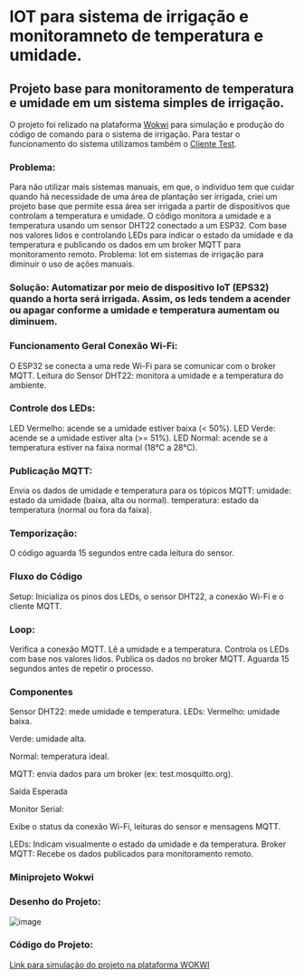# IOT para sistema de irrigação e monitoramneto de temperatura e umidade.

## Projeto base para monitoramento de temperatura e umidade em um sistema simples de irrigação. 

O projeto foi relizado na plataforma [Wokwi](https://wokwi.com/) para simulação e produção do código de comando para o sistema de irrigação. Para testar o funcionamento do sistema utilizamos também o [Cliente Test](https://testclient-cloud.mqtt.cool/).

### Problema:
Para não utilizar mais sistemas manuais, em que, o indivíduo tem que cuidar quando há necessidade de uma área de plantação ser irrigada, criei um projeto base que permite essa área ser irrigada a partir de dispositivos que controlam a temperatura e umidade. O código monitora a umidade e a temperatura usando um sensor DHT22 conectado a um ESP32. Com base nos valores lidos e controlando LEDs para indicar o estado da umidade e da temperatura e publicando os dados em um broker MQTT para monitoramento remoto. Problema: Iot em sistemas de irrigação para diminuir o uso de ações manuais. 

### Solução: Automatizar por meio de dispositivo IoT (EPS32) quando a horta será irrigada. Assim, os leds tendem a acender ou apagar conforme a umidade e temperatura aumentam ou diminuem.

### Funcionamento Geral Conexão Wi-Fi: 
O ESP32 se conecta a uma rede Wi-Fi para se comunicar com o broker MQTT. 
Leitura do Sensor DHT22: monitora a umidade e a temperatura do ambiente. 

### Controle dos LEDs: 
LED Vermelho: acende se a umidade estiver baixa (< 50%).
LED Verde: acende se a umidade estiver alta (>= 51%).
LED Normal: acende se a temperatura estiver na faixa normal (18°C a 28°C).

### Publicação MQTT:
Envia os dados de umidade e temperatura para os tópicos MQTT:
umidade: estado da umidade (baixa, alta ou normal).
temperatura: estado da temperatura (normal ou fora da faixa).

### Temporização:
O código aguarda 15 segundos entre cada leitura do sensor.

### Fluxo do Código
Setup:
Inicializa os pinos dos LEDs, o sensor DHT22, a conexão Wi-Fi e o cliente MQTT.

### Loop:
Verifica a conexão MQTT.
Lê a umidade e a temperatura.
Controla os LEDs com base nos valores lidos.
Publica os dados no broker MQTT.
Aguarda 15 segundos antes de repetir o processo.

### Componentes
Sensor DHT22: mede umidade e temperatura.
LEDs:
Vermelho: umidade baixa.

Verde: umidade alta.

Normal: temperatura ideal.

MQTT: envia dados para um broker (ex: test.mosquitto.org).

Saída Esperada

Monitor Serial:

Exibe o status da conexão Wi-Fi, leituras do sensor e mensagens MQTT.

LEDs:
Indicam visualmente o estado da umidade e da temperatura.
Broker MQTT:
Recebe os dados publicados para monitoramento remoto.

### Miniprojeto Wokwi

### Desenho do Projeto:

![image](https://github.com/user-attachments/assets/e41beba6-8152-4a26-8d7e-748b53979991)

### Código do Projeto:


[Link para simulação do projeto na plataforma WOKWI](https://wokwi.com/projects/424436528949370881)
